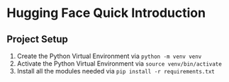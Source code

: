 # Hugging Face Quick Introduction

## Project Setup

1. Create the Python Virtual Environment via `python -m venv venv`
2. Activate the Python Virtual Environment via `source venv/bin/activate`
3. Install all the modules needed via `pip install -r requirements.txt`
